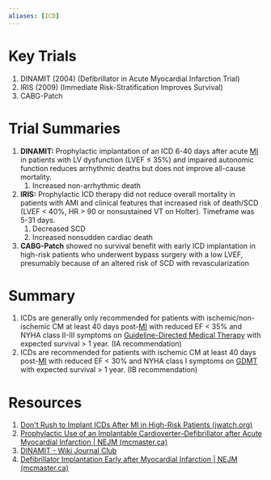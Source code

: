 ```yaml
---
aliases: [ICD]
---
```

# Key Trials
1.  DINAMIT (2004) (Defibrillator in Acute Myocardial Infarction Trial)
2.  IRIS (2009) (Immediate Risk-Stratification Improves Survival)
3.  CABG-Patch

# Trial Summaries
1.  **DINAMIT:** Prophylactic implantation of an ICD 6-40 days after acute [MI](../Ischemic%20Heart%20Disease/Thrombotic%20Disease/ACS.md) in patients with LV dysfunction (LVEF ≤ 35%) and impaired autonomic function reduces arrhythmic deaths but does not improve all-cause mortality.
	1.  Increased non-arrhythmic death
2.  **IRIS:** Prophylactic ICD therapy did not reduce overall mortality in patients with AMI and clinical features that increased risk of death/SCD (LVEF < 40%, HR > 90 or nonsustained VT on Holter). Timeframe was 5-31 days.
	1.  Decreased SCD
	2.  Increased nonsudden cardiac death
3.  **CABG-Patch** showed no survival benefit with early ICD implantation in high-risk patients who underwent bypass surgery with a low LVEF, presumably because of an altered risk of SCD with revascularization

# Summary
1.  ICDs are generally only recommended for patients with ischemic/non-ischemic CM at least 40 days post-[MI](../Ischemic%20Heart%20Disease/Thrombotic%20Disease/ACS.md) with reduced EF < 35% and NYHA class II-III symptoms on [Guideline-Directed Medical Therapy](../Heart%20Failure/GDMT/Guideline-Directed%20Medical%20Therapy.md) with expected survival > 1 year. (IA recommendation)
2.  ICDs are recommended for patients with ischemic CM at least 40 days post-[MI](../Ischemic%20Heart%20Disease/Thrombotic%20Disease/ACS.md) with reduced EF < 30% and NYHA class I symptoms on [GDMT](../Heart%20Failure/GDMT/Guideline-Directed%20Medical%20Therapy.md) with expected survival > 1 year. (IB recommendation)

# Resources
1.  [Don't Rush to Implant ICDs After MI in High-Risk Patients (jwatch.org)](https://www.jwatch.org/jc200501280000003/2005/01/28/dont-rush-implant-icds-after-mi-high-risk?ijkey=Rn4qNmARb1S8k&keytype=ref&siteid=jwatch&utm_medium=referral&utm_source=r360&utm_campaign=cardiology)
2.  [Prophylactic Use of an Implantable Cardioverter–Defibrillator after Acute Myocardial Infarction | NEJM (mcmaster.ca)](https://www-nejm-org.libaccess.lib.mcmaster.ca/doi/full/10.1056/NEJMoa041489)
3.  [DINAMIT - Wiki Journal Club](https://www.wikijournalclub.org/wiki/DINAMIT)
4.  [Defibrillator Implantation Early after Myocardial Infarction | NEJM (mcmaster.ca)](https://www-nejm-org.libaccess.lib.mcmaster.ca/doi/full/10.1056/nejmoa0901889)
